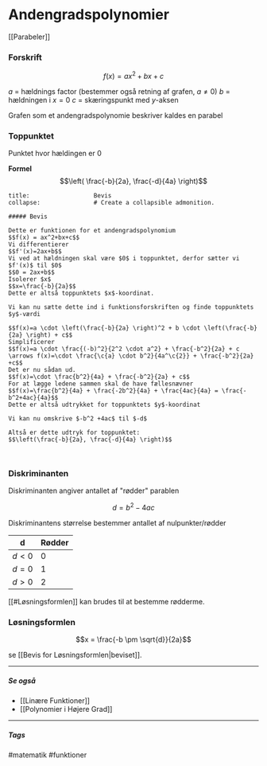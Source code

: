 # Andengradspolynomier
[[Parabeler]]
### Forskrift
$$f(x) = ax^2 + bx + c$$

$a$ = hældnings factor (bestemmer også retning af grafen, $a \neq 0$) 
$b$ = hældningen i $x = 0$
$c$ = skæringspunkt med $y$-aksen

Grafen som et andengradspolynomie beskriver kaldes en parabel

### Toppunktet
Punktet hvor hældingen er 0

**Formel**
$$\left( \frac{-b}{2a}, \frac{-d}{4a} \right)$$

```ad-example # Admonition type. See below for a list of available types.
title:                  Bevis
collapse:               # Create a collapsible admonition.

##### Bevis

Dette er funktionen for et andengradspolynomium
$$f(x) = ax^2+bx+c$$
Vi differentierer
$$f'(x)=2ax+b$$
Vi ved at hældningen skal være $0$ i toppunktet, derfor sætter vi $f'(x)$ til $0$
$$0 = 2ax+b$$
Isolerer $x$
$$x=\frac{-b}{2a}$$
Dette er altså toppunktets $x$-koordinat. 

Vi kan nu sætte dette ind i funktionsforskriften og finde toppunktets $y$-værdi

$$f(x)=a \cdot \left(\frac{-b}{2a} \right)^2 + b \cdot \left(\frac{-b}{2a} \right) + c$$
Simplificerer
$$f(x)=a \cdot \frac{(-b)^2}{2^2 \cdot a^2} + \frac{-b^2}{2a} + c \arrows f(x)=\cdot \frac{\c{a} \cdot b^2}{4a^\c{2}} + \frac{-b^2}{2a} +c$$
Det er nu sådan ud.
$$f(x)=\cdot \frac{b^2}{4a} + \frac{-b^2}{2a} + c$$
For at lægge ledene sammen skal de have fællesnævner
$$f(x)=\frac{b^2}{4a} + \frac{-2b^2}{4a} + \frac{4ac}{4a} = \frac{-b^2+4ac}{4a}$$
Dette er altså udtrykket for toppunktets $y$-koordinat

Vi kan nu omskrive $-b^2 +4ac$ til $-d$

Altså er dette udtryk for toppunktet:
$$\left(\frac{-b}{2a}, \frac{-d}{4a} \right)$$



```


### Diskriminanten
Diskriminanten angiver antallet af "rødder" parablen

$$d = b^2 - 4ac$$

Diskriminantens størrelse bestemmer antallet af nulpunkter/rødder

| d       | Rødder |
| ------- | ------ |
| $d < 0$ | $0$    | 
| $d = 0$ | $1$    |
| $d > 0$ | $2$    |

[[#Løsningsformlen]] kan brudes til at bestemme rødderme.



### Løsningsformlen
$$x = \frac{-b \pm \sqrt{d}}{2a}$$

se [[Bevis for Løsningsformlen|beviset]].

---
##### Se også
- [[Linære Funktioner]]
- [[Polynomier i Højere Grad]]

---
##### Tags
#matematik
#funktioner